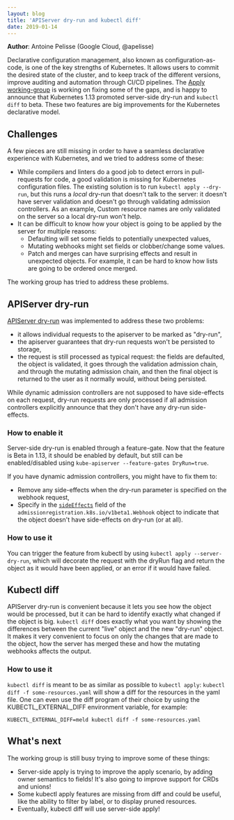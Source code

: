 ```yaml
---
layout: blog
title: 'APIServer dry-run and kubectl diff'
date: 2019-01-14
---
```


**Author**: Antoine Pelisse (Google Cloud, @apelisse)

Declarative configuration management, also known as configuration-as-code, is
one of the key strengths of Kubernetes. It allows users to commit the desired state of
the cluster, and to keep track of the different versions, improve auditing and
automation through CI/CD pipelines. The [Apply working-group](https://groups.google.com/forum/#!forum/kubernetes-wg-apply)
is working on fixing some of the gaps, and is happy to announce that Kubernetes
1.13 promoted server-side dry-run and `kubectl diff` to beta. These
two features are big improvements for the Kubernetes declarative model.

## Challenges

A few pieces are still missing in order to have a seamless declarative
experience with Kubernetes, and we tried to address some of these:

- While compilers and linters do a good job to detect errors in pull-requests
  for code, a good validation is missing for Kubernetes configuration files.
  The existing solution is to run `kubectl apply --dry-run`, but this runs a
  *local* dry-run that doesn't talk to the server: it doesn't have server
  validation and doesn't go through validating admission controllers. As an
  example, Custom resource names are only validated on the server so a local
  dry-run won't help.
- It can be difficult to know how your object is going to be applied by the
  server for multiple reasons:
  - Defaulting will set some fields to potentially unexpected values,
  - Mutating webhooks might set fields or clobber/change some values.
  - Patch and merges can have surprising effects and result in unexpected
    objects. For example, it can be hard to know how lists are going to be
    ordered once merged.

The working group has tried to address these problems.

## APIServer dry-run

[APIServer dry-run](/docs/reference/using-api/api-concepts/#dry-run) was implemented to address these two problems:

- it allows individual requests to the apiserver to be marked as "dry-run",
- the apiserver guarantees that dry-run requests won't be persisted to storage,
- the request is still processed as typical request: the fields are
  defaulted, the object is validated, it goes through the validation admission
  chain, and through the mutating admission chain, and then the final object is
  returned to the user as it normally would, without being persisted.

While dynamic admission controllers are not supposed to have side-effects on
each request, dry-run requests are only processed if all admission controllers
explicitly announce that they don't have any dry-run side-effects.

### How to enable it

Server-side dry-run is enabled through a feature-gate. Now that the feature is
Beta in 1.13, it should be enabled by default, but still can be enabled/disabled
using `kube-apiserver --feature-gates DryRun=true`.

If you have dynamic admission controllers, you might have to fix them to:

- Remove any side-effects when the dry-run parameter is specified on the webhook request,
- Specify in the [`sideEffects`](/docs/reference/generated/kubernetes-api/v1.13/#webhook-v1beta1-admissionregistration)
field of the `admissionregistration.k8s.io/v1beta1.Webhook` object to indicate that the object doesn't
have side-effects on dry-run (or at all).

### How to use it

You can trigger the feature from kubectl by using `kubectl apply
--server-dry-run`, which will decorate the request with the dryRun flag
and return the object as it would have been applied, or an error if it would
have failed.

## Kubectl diff

APIServer dry-run is convenient because it lets you see how the object would be
processed, but it can be hard to identify exactly what changed if the object is
big. `kubectl diff` does exactly what you want by showing the differences between
the current "live" object and the new "dry-run" object. It makes it very
convenient to focus on only the changes that are made to the object, how the
server has merged these and how the mutating webhooks affects the output.

### How to use it

`kubectl diff` is meant to be as similar as possible to `kubectl apply`:
`kubectl diff -f some-resources.yaml` will show a diff for the resources in the yaml file. One can even use the diff program of their choice by using the KUBECTL_EXTERNAL_DIFF environment variable, for example:
```
KUBECTL_EXTERNAL_DIFF=meld kubectl diff -f some-resources.yaml
```

## What's next

The working group is still busy trying to improve some of these things:

- Server-side apply is trying to improve the apply scenario, by adding owner
semantics to fields! It's also going to improve support for CRDs and unions!
- Some kubectl apply features are missing from diff and could be useful, like the ability
to filter by label, or to display pruned resources.
- Eventually, kubectl diff will use server-side apply!
